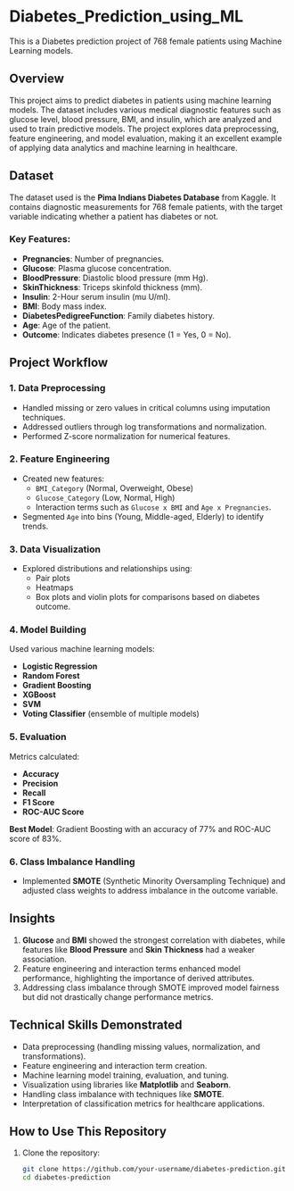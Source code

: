 # Diabetes_Prediction_using_ML
This is a Diabetes prediction project of 768 female patients using Machine Learning models.

## Overview

This project aims to predict diabetes in patients using machine learning models. The dataset includes various medical diagnostic features such as glucose level, blood pressure, BMI, and insulin, which are analyzed and used to train predictive models. The project explores data preprocessing, feature engineering, and model evaluation, making it an excellent example of applying data analytics and machine learning in healthcare.


## Dataset

The dataset used is the **Pima Indians Diabetes Database** from Kaggle. It contains diagnostic measurements for 768 female patients, with the target variable indicating whether a patient has diabetes or not.

### Key Features:
- **Pregnancies**: Number of pregnancies.
- **Glucose**: Plasma glucose concentration.
- **BloodPressure**: Diastolic blood pressure (mm Hg).
- **SkinThickness**: Triceps skinfold thickness (mm).
- **Insulin**: 2-Hour serum insulin (mu U/ml).
- **BMI**: Body mass index.
- **DiabetesPedigreeFunction**: Family diabetes history.
- **Age**: Age of the patient.
- **Outcome**: Indicates diabetes presence (1 = Yes, 0 = No).


## Project Workflow

### 1. **Data Preprocessing**
- Handled missing or zero values in critical columns using imputation techniques.
- Addressed outliers through log transformations and normalization.
- Performed Z-score normalization for numerical features.

### 2. **Feature Engineering**
- Created new features:
  - `BMI_Category` (Normal, Overweight, Obese)
  - `Glucose_Category` (Low, Normal, High)
  - Interaction terms such as `Glucose x BMI` and `Age x Pregnancies`.
- Segmented `Age` into bins (Young, Middle-aged, Elderly) to identify trends.

### 3. **Data Visualization**
- Explored distributions and relationships using:
  - Pair plots
  - Heatmaps
  - Box plots and violin plots for comparisons based on diabetes outcome.

### 4. **Model Building**
Used various machine learning models:
- **Logistic Regression**
- **Random Forest**
- **Gradient Boosting**
- **XGBoost**
- **SVM**
- **Voting Classifier** (ensemble of multiple models)

### 5. **Evaluation**
Metrics calculated:
- **Accuracy**
- **Precision**
- **Recall**
- **F1 Score**
- **ROC-AUC Score**

**Best Model**: Gradient Boosting with an accuracy of 77% and ROC-AUC score of 83%.

### 6. **Class Imbalance Handling**
- Implemented **SMOTE** (Synthetic Minority Oversampling Technique) and adjusted class weights to address imbalance in the outcome variable.


## Insights

1. **Glucose** and **BMI** showed the strongest correlation with diabetes, while features like **Blood Pressure** and **Skin Thickness** had a weaker association.
2. Feature engineering and interaction terms enhanced model performance, highlighting the importance of derived attributes.
3. Addressing class imbalance through SMOTE improved model fairness but did not drastically change performance metrics.


## Technical Skills Demonstrated
- Data preprocessing (handling missing values, normalization, and transformations).
- Feature engineering and interaction term creation.
- Machine learning model training, evaluation, and tuning.
- Visualization using libraries like **Matplotlib** and **Seaborn**.
- Handling class imbalance with techniques like **SMOTE**.
- Interpretation of classification metrics for healthcare applications.


## How to Use This Repository

1. Clone the repository:
   ```bash
   git clone https://github.com/your-username/diabetes-prediction.git
   cd diabetes-prediction

